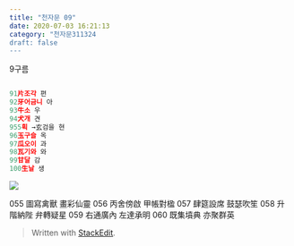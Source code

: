 ```yaml
---
title: "천자문 09"
date: 2020-07-03 16:21:13
category: "천자문311324
draft: false
---
```

9구름
```js

91片조각 편
92牙어금니 아
93牛소 우
94犬개 견
955획 →玄검을 현
96玉구슬 옥
97瓜오이 과
98瓦기와 와
99甘달 감
100生날 생

```
![](https://i.ibb.co/9b9x94j/2020-07-03-12-17-00.png)


055 圖寫禽獸 畫彩仙靈 056 丙舍傍啟 甲帳對楹 
057 肆筵設席 鼓瑟吹笙 058 升階納陛 弁轉疑星 
059 右通廣內 左達承明 060 既集墳典 亦聚群英

> Written with [StackEdit](https://stackedit.io/).
<!--stackedit_data:
eyJoaXN0b3J5IjpbNTE2NDUzMTk3LDgxNzI5MjIxNywtMTY5ND
UyNTMxLDQyMTQ4NzAyMCw3ODU1OTk3MzMsLTE0NjQwNDk1NTEs
NTAxNTE0NTksNDE3OTUzNTM1LC0xNjEwMTg0MDE1LC0xMDY2Mz
QwMDg4LC03MzEzMTI5NDRdfQ==
-->
